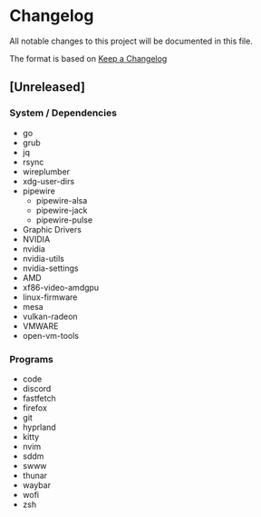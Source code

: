 # Changelog

All notable changes to this project will be documented in this file.

The format is based on [Keep a Changelog](https://keepachangelog.com/en/1.0.0/)

## [Unreleased]

### System / Dependencies
- go
- grub
- jq
- rsync
- wireplumber
- xdg-user-dirs
- pipewire
  - pipewire-alsa
  - pipewire-jack
  - pipewire-pulse
- Graphic Drivers
 - NVIDIA
  - nvidia
  - nvidia-utils
  - nvidia-settings
 - AMD
  - xf86-video-amdgpu
  - linux-firmware
  - mesa
  - vulkan-radeon
 - VMWARE
  - open-vm-tools

### Programs
- code
- discord
- fastfetch
- firefox
- git
- hyprland
- kitty
- nvim
- sddm
- swww
- thunar
- waybar
- wofi
- zsh
